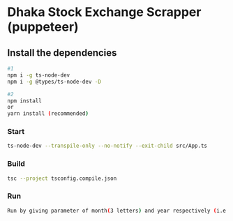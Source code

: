 # Dhaka Stock Exchange Scrapper (puppeteer)

## Install the dependencies
```bash
#1
npm i -g ts-node-dev
npm i -g @types/ts-node-dev -D

#2
npm install
or
yarn install (recommended)

```

### Start
```bash
ts-node-dev --transpile-only --no-notify --exit-child src/App.ts
```


### Build 
```bash
tsc --project tsconfig.compile.json
```

### Run 
```bash
Run by giving parameter of month(3 letters) and year respectively (i.e. localhost:8080/aug/2020)
```
